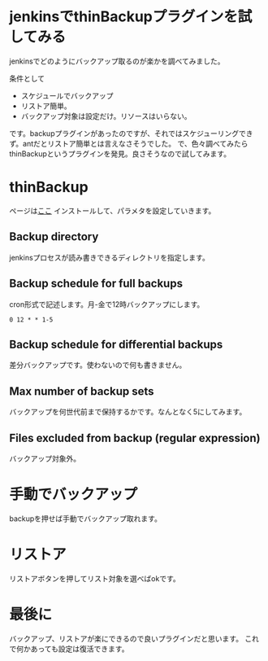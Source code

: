 # jenkinsでthinBackupプラグインを試してみる
jenkinsでどのようにバックアップ取るのが楽かを調べてみました。

条件として

* スケジュールでバックアップ
* リストア簡単。
* バックアップ対象は設定だけ。リソースはいらない。

です。backupプラグインがあったのですが、それではスケジューリングできず。antだとリストア簡単とは言えなさそうでした。
で、色々調べてみたらthinBackupというプラグインを発見。良さそうなので試してみます。

# thinBackup
ページは[ここ](https://wiki.jenkins-ci.org/display/JENKINS/thinBackup)
インストールして、パラメタを設定していきます。

## Backup directory
jenkinsプロセスが読み書きできるディレクトリを指定します。

## Backup schedule for full backups
cron形式で記述します。月-金で12時バックアップにします。

    0 12 * * 1-5

## Backup schedule for differential backups
差分バックアップです。使わないので何も書きません。

## Max number of backup sets
バックアップを何世代前まで保持するかです。なんとなく5にしてみます。

## Files excluded from backup (regular expression)
バックアップ対象外。

# 手動でバックアップ
backupを押せば手動でバックアップ取れます。

# リストア
リストアボタンを押してリスト対象を選べばokです。

# 最後に
バックアップ、リストアが楽にできるので良いプラグインだと思います。
これで何かあっても設定は復活できます。
